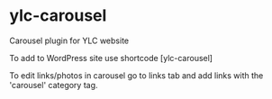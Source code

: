 # ylc-carousel
Carousel plugin for YLC website

To add to WordPress site use shortcode [ylc-carousel]

To edit links/photos in carousel go to links tab and add links with the 'carousel' category tag.
